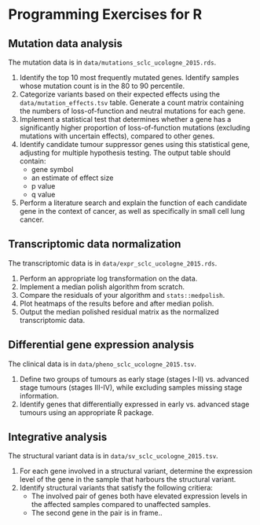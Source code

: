 # Programming Exercises for R

## Mutation data analysis

The mutation data is in `data/mutations_sclc_ucologne_2015.rds`.

1. Identify the top 10 most frequently mutated genes.
   Identify samples whose mutation count is in the 80 to 90 percentile.
2. Categorize variants based on their expected effects using the
   `data/mutation_effects.tsv` table.
   Generate a count matrix containing the numbers of loss-of-function
   and neutral mutations for each gene.
3. Implement a statistical test that determines whether a gene has a
   significantly higher proportion of loss-of-function mutations
   (excluding mutations with uncertain effects),
   compared to other genes.
4. Identify candidate tumour suppressor genes using this statistical gene,
   adjusting for multiple hypothesis testing.
   The output table should contain:
     - gene symbol
     - an estimate of effect size
     - p value
     - q value
5. Perform a literature search and explain the function of each candidate
   gene in the context of cancer, as well as specifically in small cell 
   lung cancer.

## Transcriptomic data normalization

The transcriptomic data is in `data/expr_sclc_ucologne_2015.rds`.

1. Perform an appropriate log transformation on the data.
2. Implement a median polish algorithm from scratch.
3. Compare the residuals of your algorithm and `stats::medpolish`.
4. Plot heatmaps of the results before and after median polish.
5. Output the median polished residual matrix as the normalized transcriptomic data.

## Differential gene expression analysis

The clinical data is in `data/pheno_sclc_ucologne_2015.tsv`.

1. Define two groups of tumours as early stage (stages I-II) vs. advanced stage
   tumours (stages III-IV), while excluding samples missing stage information.
2. Identify genes that differentially expressed in early vs. advanced stage
   tumours using an appropriate R package.

## Integrative analysis

The structural variant data is in `data/sv_sclc_ucologne_2015.tsv`.

1. For each gene involved in a structural variant, determine the expression 
   level of the gene in the sample that harbours the structural variant.
2. Identify structural variants that satisfy the following critiera:
      - The involved pair of genes both have elevated expression levels
        in the affected samples compared to unaffected samples.
      - The second gene in the pair is in frame..

